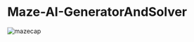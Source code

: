 # Maze-AI-GeneratorAndSolver

![mazecap](https://user-images.githubusercontent.com/16327547/27396177-305a7bce-56aa-11e7-8af0-548af450c071.JPG)
